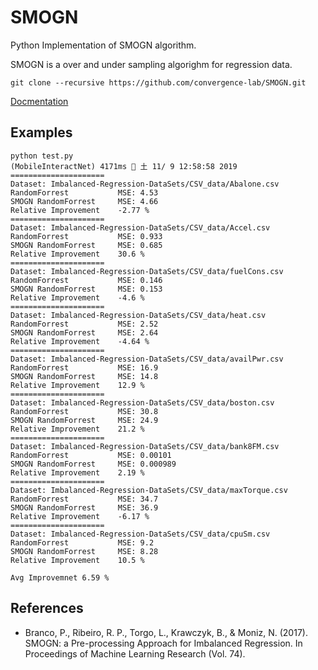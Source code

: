 # SMOGN

Python Implementation of SMOGN algorithm.

SMOGN is a over and under sampling algorighm for regression data.

```
git clone --recursive https://github.com/convergence-lab/SMOGN.git
```

[Docmentation](https://convergence-lab.github.io/SMOGN/index.html#document-index)


## Examples

```
python test.py                                                                                                                (MobileInteractNet) 4171ms  土 11/ 9 12:58:58 2019
=====================
Dataset: Imbalanced-Regression-DataSets/CSV_data/Abalone.csv
RandomForrest           MSE: 4.53
SMOGN RandomForrest     MSE: 4.66
Relative Improvement    -2.77 %
=====================
Dataset: Imbalanced-Regression-DataSets/CSV_data/Accel.csv
RandomForrest           MSE: 0.933
SMOGN RandomForrest     MSE: 0.685
Relative Improvement    30.6 %
=====================
Dataset: Imbalanced-Regression-DataSets/CSV_data/fuelCons.csv
RandomForrest           MSE: 0.146
SMOGN RandomForrest     MSE: 0.153
Relative Improvement    -4.6 %
=====================
Dataset: Imbalanced-Regression-DataSets/CSV_data/heat.csv
RandomForrest           MSE: 2.52
SMOGN RandomForrest     MSE: 2.64
Relative Improvement    -4.64 %
=====================
Dataset: Imbalanced-Regression-DataSets/CSV_data/availPwr.csv
RandomForrest           MSE: 16.9
SMOGN RandomForrest     MSE: 14.8
Relative Improvement    12.9 %
=====================
Dataset: Imbalanced-Regression-DataSets/CSV_data/boston.csv
RandomForrest           MSE: 30.8
SMOGN RandomForrest     MSE: 24.9
Relative Improvement    21.2 %
=====================
Dataset: Imbalanced-Regression-DataSets/CSV_data/bank8FM.csv
RandomForrest           MSE: 0.00101
SMOGN RandomForrest     MSE: 0.000989
Relative Improvement    2.19 %
=====================
Dataset: Imbalanced-Regression-DataSets/CSV_data/maxTorque.csv
RandomForrest           MSE: 34.7
SMOGN RandomForrest     MSE: 36.9
Relative Improvement    -6.17 %
=====================
Dataset: Imbalanced-Regression-DataSets/CSV_data/cpuSm.csv
RandomForrest           MSE: 9.2
SMOGN RandomForrest     MSE: 8.28
Relative Improvement    10.5 %

Avg Improvemnet 6.59 %
```


## References

- Branco, P., Ribeiro, R. P., Torgo, L., Krawczyk, B., & Moniz, N. (2017). SMOGN: a Pre-processing Approach for Imbalanced Regression. In Proceedings of Machine Learning Research (Vol. 74).
